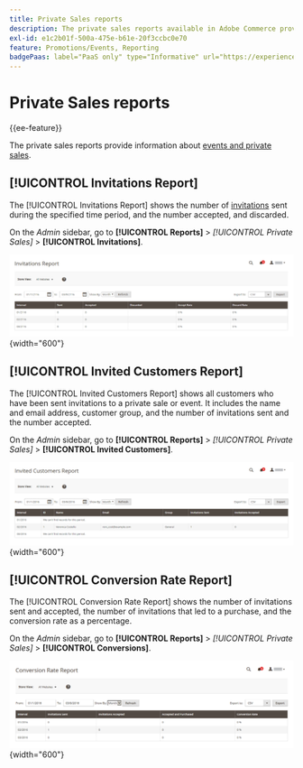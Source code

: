 ```yaml
---
title: Private Sales reports
description: The private sales reports available in Adobe Commerce provide useful information about events and private sales.
exl-id: e1c2b01f-500a-475e-b61e-20f3ccbc0e70
feature: Promotions/Events, Reporting
badgePaas: label="PaaS only" type="Informative" url="https://experienceleague.adobe.com/en/docs/commerce/user-guides/product-solutions" tooltip="Applies to Adobe Commerce on Cloud projects (Adobe-managed PaaS infrastructure) and on-premises projects only."
---
```

# Private Sales reports

{{ee-feature}}

The private sales reports provide information about [events and private sales](../merchandising-promotions/events-private-sales.md).

## [!UICONTROL Invitations Report]

The [!UICONTROL Invitations Report] shows the number of [invitations](../merchandising-promotions/invitations.md) sent during the specified time period, and the number accepted, and discarded.

On the _Admin_ sidebar, go to **[!UICONTROL Reports]** > _[!UICONTROL Private Sales]_ > **[!UICONTROL Invitations]**.

![Invitations Report](./assets/private-sales-invitations.png){width="600"}

## [!UICONTROL Invited Customers Report]

The [!UICONTROL Invited Customers Report] shows all customers who have been sent invitations to a private sale or event. It includes the name and email address, customer group, and the number of invitations sent and the number accepted.

On the _Admin_ sidebar, go to **[!UICONTROL Reports]** > _[!UICONTROL Private Sales]_ > **[!UICONTROL Invited Customers]**.

![Invited Customers Report](./assets/private-sales-invited-customers.png){width="600"}

## [!UICONTROL Conversion Rate Report]

The [!UICONTROL Conversion Rate Report] shows the number of invitations sent and accepted, the number of invitations that led to a purchase, and the conversion rate as a percentage.

On the _Admin_ sidebar, go to **[!UICONTROL Reports]** > _[!UICONTROL Private Sales]_ > **[!UICONTROL Conversions]**.

![Conversion Rate Report](./assets/private-sales-conversions.png){width="600"}
